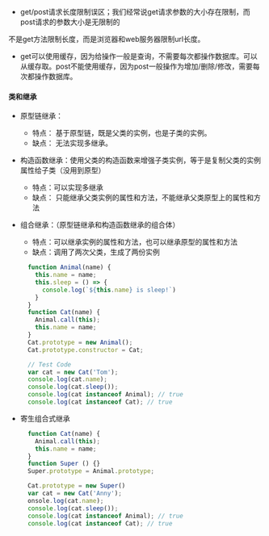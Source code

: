 
* get/post请求长度限制误区；我们经常说get请求参数的大小存在限制，而post请求的参数大小是无限制的

不是get方法限制长度，而是浏览器和web服务器限制url长度。
* get可以使用缓存，因为给操作一般是查询，不需要每次都操作数据库。可以从缓存取。post不能使用缓存，因为post一般操作为增加/删除/修改，需要每次都操作数据库。


#### 类和继承

* 原型链继承：
  * 特点： 基于原型链，既是父类的实例，也是子类的实例。
  * 缺点： 无法实现多继承。

* 构造函数继承：使用父类的构造函数来增强子类实例，等于是复制父类的实例属性给子类（没用到原型）
  * 特点：可以实现多继承
  * 缺点： 只能继承父类实例的属性和方法，不能继承父类原型上的属性和方法
* 组合继承：（原型链继承和构造函数继承的组合体）
  * 特点：可以继承实例的属性和方法，也可以继承原型的属性和方法
  * 缺点：调用了两次父类，生成了两份实例
  
  ```js
    function Animal(name) {
      this.name = name;
      this.sleep = () => {
        console.log(`${this.name} is sleep!`)
      }
    }
    function Cat(name) {
      Animal.call(this);
      this.name = name;
    }
    Cat.prototype = new Animal();
    Cat.prototype.constructor = Cat;

    // Test Code
    var cat = new Cat('Tom');
    console.log(cat.name);
    console.log(cat.sleep());
    console.log(cat instanceof Animal); // true
    console.log(cat instanceof Cat); // true
  ```

* 寄生组合式继承
  
  ```js
    function Cat(name) {
      Animal.call(this);
      this.name = name;
    }
    function Super () {}
    Super.prototype = Animal.prototype;

    Cat.prototype = new Super()
    var cat = new Cat('Anny');
    onsole.log(cat.name);
    console.log(cat.sleep());
    console.log(cat instanceof Animal); // true
    console.log(cat instanceof Cat); // true

  ```
